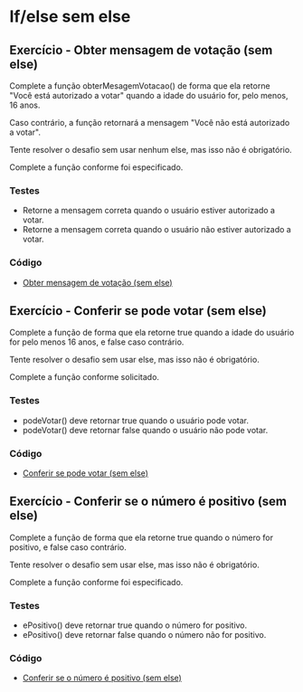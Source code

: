 # If/else sem else

## Exercício - Obter mensagem de votação (sem else)

Complete a função obterMesagemVotacao() de forma que ela retorne "Você está autorizado a votar" quando a idade do usuário for, pelo menos, 16 anos.

Caso contrário, a função retornará a mensagem "Você não está autorizado a votar".

Tente resolver o desafio sem usar nenhum else, mas isso não é obrigatório.

Complete a função conforme foi especificado.

### Testes 
- Retorne a mensagem correta quando o usuário estiver autorizado a votar.
- Retorne a mensagem correta quando o usuário não estiver autorizado a votar.

### Código

- [Obter mensagem de votação (sem else)](./obterMensagemVotacaoSemElse.js)

## Exercício - Conferir se pode votar (sem else)

Complete a função de forma que ela retorne true quando a idade do usuário for pelo menos 16 anos, e false caso contrário.

Tente resolver o desafio sem usar else, mas isso não é obrigatório.

Complete a função conforme solicitado.

### Testes 
- podeVotar() deve retornar true quando o usuário pode votar.
- podeVotar() deve retornar false quando o usuário não pode votar.

### Código

- [Conferir se pode votar (sem else)](./confiraSePodeVotar.js)

## Exercício - Conferir se o número é positivo (sem else)

Complete a função de forma que ela retorne true quando o número for positivo, e false caso contrário.

Tente resolver o desafio sem usar else, mas isso não é obrigatório.

Complete a função conforme foi especificado.

### Testes
- ePositivo() deve retornar true quando o número for positivo.
- ePositivo() deve retornar false quando o número não for positivo.

### Código

- [Conferir se o número é positivo (sem else)](./conferirSeNumeroEhPositivo.js)